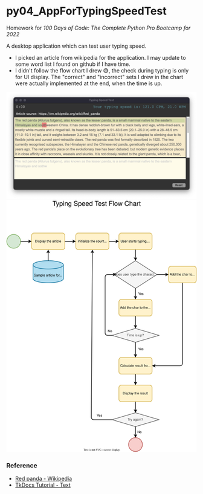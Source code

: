 # py04_AppForTypingSpeedTest

Homework for *100 Days of Code: The Complete Python Pro Bootcamp for 2022*

A desktop application which can test user typing speed.

* I picked an article from wikipedia for the application. I may update to some word list I found on github if I have
  time.
* I didn't follow the flow chart I drew :sweat_smile:, the check during typing is only for UI display. 
The "correct" and "incorrect" sets I drew in the chart were actually implemented at the end, when the time is up.

![screenshot](screenshot.png)
![flowchart](TypingSpeedTest.svg)

### Reference

* [Red panda - Wikipedia](https://en.wikipedia.org/wiki/Red_panda)
* [TkDocs Tutorial - Text](https://tkdocs.com/tutorial/text.html)
